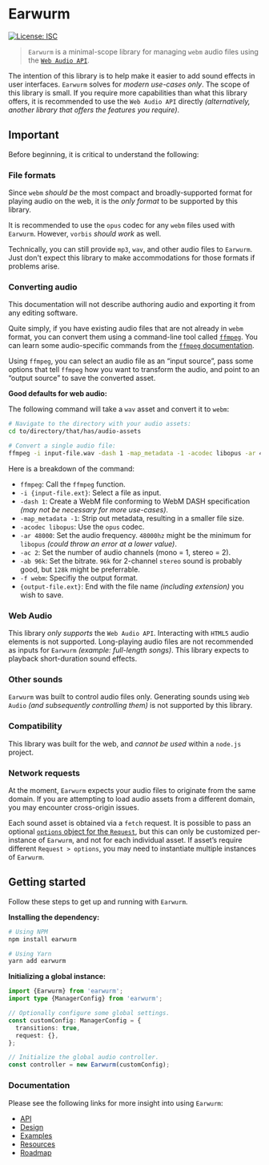 # Earwurm

[![License: ISC](https://img.shields.io/badge/License-ISC-blue.svg)](https://opensource.org/licenses/ISC)

> `Earwurm` is a minimal-scope library for managing `webm` audio files using the [`Web Audio API`](https://developer.mozilla.org/en-US/docs/Web/API/Web_Audio_API).

The intention of this library is to help make it easier to add sound effects in user interfaces. `Earwurm` solves for _modern use-cases only_. The scope of this library is small. If you require more capabilities than what this library offers, it is recommended to use the `Web Audio API` directly _(alternatively, another library that offers the features you require)_.

## Important

Before beginning, it is critical to understand the following:

### File formats

Since `webm` _should be_ the most compact and broadly-supported format for playing audio on the web, it is the _only format_ to be supported by this library.

It is recommended to use the `opus` codec for any `webm` files used with `Earwurm`. However, `vorbis` _should work_ as well.

Technically, you can still provide `mp3`, `wav`, and other audio files to `Earwurm`. Just don't expect this library to make accommodations for those formats if problems arise.

### Converting audio

This documentation will not describe authoring audio and exporting it from any editing software.

Quite simply, if you have existing audio files that are not already in `webm` format, you can convert them using a command-line tool called [`ffmpeg`](https://ffmpeg.org/). You can learn some audio-specific commands from the [`ffmpeg` documentation](https://ffmpeg.org/ffmpeg.html#Audio-Options).

Using `ffmpeg`, you can select an audio file as an “input source”, pass some options that tell `ffmpeg` how you want to transform the audio, and point to an “output source” to save the converted asset.

**Good defaults for web audio:**

The following command will take a `wav` asset and convert it to `webm`:

```sh
# Navigate to the directory with your audio assets:
cd to/directory/that/has/audio-assets

# Convert a single audio file:
ffmpeg -i input-file.wav -dash 1 -map_metadata -1 -acodec libopus -ar 48000 -ac 2 -ab 96k -f webm output-file.webm
```

Here is a breakdown of the command:

- `ffmpeg`: Call the `ffmpeg` function.
- `-i {input-file.ext}`: Select a file as input.
- `-dash 1`: Create a WebM file conforming to WebM DASH specification _(may not be necessary for more use-cases)_.
- `-map_metadata -1`: Strip out metadata, resulting in a smaller file size.
- `-acodec libopus`: Use the `opus` codec.
- `-ar 48000`: Set the audio frequency. `48000hz` might be the minimum for `libopus` _(could throw an error at a lower value)_.
- `-ac 2`: Set the number of audio channels (mono = 1, stereo = 2).
- `-ab 96k`: Set the bitrate. `96k` for 2-channel `stereo` sound is probably good, but `128k` might be preferrable.
- `-f webm`: Specifiy the output format.
- `{output-file.ext}`: End with the file name _(including extension)_ you wish to save.

### Web Audio

This library _only supports_ the `Web Audio API`. Interacting with `HTML5` audio elements is not supported. Long-playing audio files are not recommended as inputs for `Earwurm` _(example: full-length songs)_. This library expects to playback short-duration sound effects.

### Other sounds

`Earwurm` was built to control audio files only. Generating sounds using `Web Audio` _(and subsequently controlling them)_ is not supported by this library.

### Compatibility

This library was built for the web, and _cannot be used_ within a `node.js` project.

### Network requests

At the moment, `Earwurm` expects your audio files to originate from the same domain. If you are attempting to load audio assets from a different domain, you may encounter cross-origin issues.

Each sound asset is obtained via a `fetch` request. It is possible to pass an optional [`options` object for the `Request`](https://developer.mozilla.org/en-US/docs/Web/API/Request/Request), but this can only be customized per-instance of `Earwurm`, and not for each individual asset. If asset’s require different `Request > options`, you may need to instantiate multiple instances of `Earwurm`.

## Getting started

Follow these steps to get up and running with `Earwurm`.

**Installing the dependency:**

```sh
# Using NPM
npm install earwurm

# Using Yarn
yarn add earwurm
```

**Initializing a global instance:**

```ts
import {Earwurm} from 'earwurm';
import type {ManagerConfig} from 'earwurm';

// Optionally configure some global settings.
const customConfig: ManagerConfig = {
  transitions: true,
  request: {},
};

// Initialize the global audio controller.
const controller = new Earwurm(customConfig);
```

### Documentation

Please see the following links for more insight into using `Earwurm`:

- [API](./docs/api.md)
- [Design](./docs/design.md)
- [Examples](./docs/examples.md)
- [Resources](./docs/resources.md)
- [Roadmap](./docs/roadmap.md)
